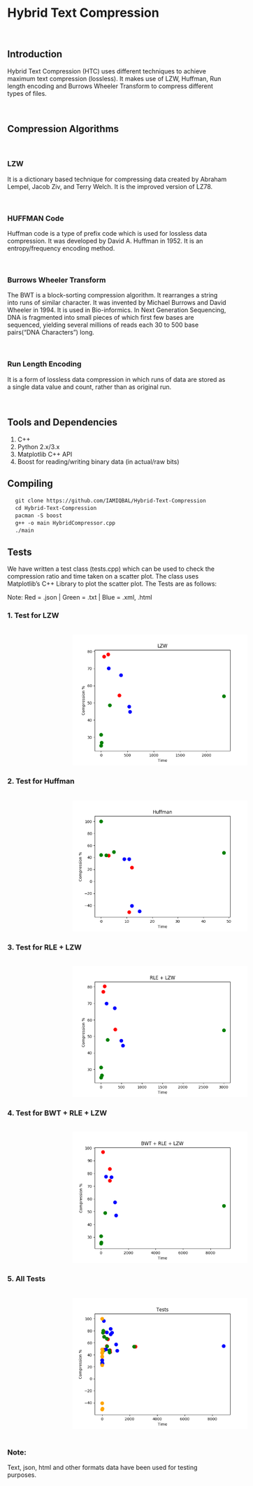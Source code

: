 # Hybrid Text Compression
<br>

## Introduction

Hybrid Text Compression (HTC) uses different techniques to achieve maximum text compression (lossless). It makes use of LZW, Huffman, Run length encoding and Burrows Wheeler Transform to compress different types of files.

<br>

## Compression Algorithms
<br>

### LZW

It is a dictionary based technique for compressing data created by Abraham Lempel, Jacob Ziv, and Terry Welch. It is the improved version of LZ78.

<br>

### HUFFMAN Code

Huffman code is a type of prefix code which is used for lossless data compression. It was developed by David A. Huffman in 1952. It is an entropy/frequency encoding method.

<br>

### Burrows Wheeler Transform

The BWT is a block-sorting compression algorithm. It rearranges a string into runs of similar character. It was invented by Michael Burrows and David Wheeler in 1994. It is used in Bio-informics. In Next Generation Sequencing, DNA is fragmented into small pieces of which first few bases are sequenced, yielding several millions of reads each 30 to 500 base pairs(“DNA Characters”) long.

<br>

### Run Length Encoding

It is a form of lossless data compression in which runs of data are stored as a single data value and count, rather than as original run.

<br>

## Tools and Dependencies
1. C++
2. Python 2.x/3.x
3. Matplotlib C++ API
4. Boost for reading/writing binary data (in actual/raw bits)

## Compiling
&emsp; ```git clone https://github.com/IAMIQBAL/Hybrid-Text-Compression```
<br>
&emsp; ```cd Hybrid-Text-Compression```
<br>
&emsp; ```pacman -S boost```
<br>
&emsp; ```g++ -o main HybridCompressor.cpp```
<br>
&emsp; ```./main```

## Tests

We have written a test class (tests.cpp) which can be used to check the compression ratio and time taken on a scatter plot. The class uses Matplotlib’s C++ Library to plot the scatter plot. The Tests are as follows:

Note: Red = .json | Green = .txt | Blue = .xml, .html

### 1. Test for LZW
<br>


<img src = "ComparisonPlots/LZW.png" raw = true alt="LZW" style="margin-left: 150px; width:400px; height:300px">

### 2. Test for Huffman
<br>

<img src = "ComparisonPlots/Huffman.png" raw = true alt="LZW" style="margin-left: 150px; width:400px; height:300px">
<br>

### 3. Test for RLE + LZW
<br>

<img src = "ComparisonPlots/RLE + LZW.png" raw = true alt="LZW" style="margin-left: 150px; width:400px; height:300px">

### 4. Test for BWT + RLE + LZW
<br>

<img src = "ComparisonPlots/BWT + RLE + LZW.png" raw = true alt="LZW" style="margin-left: 150px; width:400px; height:300px">

### 5. All Tests
<br>

<img src = "ComparisonPlots/All.png" raw = true alt="LZW" style="margin-left: 150px; width:400px; height:300px">

<br>
<br>

### Note: 
Text, json, html and other formats data have been used for testing purposes.